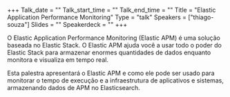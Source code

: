 +++
Talk_date = ""
Talk_start_time = ""
Talk_end_time = ""
Title = "Elastic Application Performance Monitoring"
Type = "talk"
Speakers = ["thiago-souza"]
Slides = ""
Speakerdeck = ""
+++

O Elastic Application Performance Monitoring (Elastic APM) é uma solução baseada no Elastic Stack. O Elastic APM ajuda você a usar todo o poder do Elastic Stack para armazenar enormes quantidades de dados enquanto monitora e visualiza em tempo real.

Esta palestra apresentará o Elastic APM e como ele pode ser usado para monitorar o tempo de execução e a infraestrutura de aplicativos e sistemas, armazenando dados de APM no Elasticsearch.
